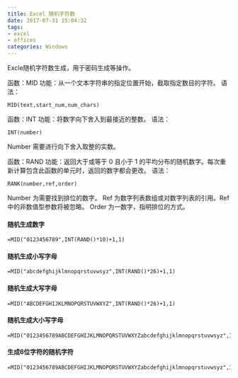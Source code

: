 ```yaml
---
title: Excel 随机字符数
date: 2017-07-31 15:04:32
tags:
- excel
- offices
categories: Windows
---
```

Excle随机字符数生成，用于密码生成等操作。<!-- more -->

函数：MID
功能：从一个文本字符串的指定位置开始，截取指定数目的字符。
语法：
```
MID(text,start_num,num_chars)
```

函数：INT
功能：将数字向下舍入到最接近的整数。
语法：
```
INT(number)
```
Number  需要进行向下舍入取整的实数。

函数：RAND
功能：返回大于或等于 0 且小于 1 的平均分布的随机数字。每次重新计算包含此函数的单元时，返回的数字都会更改。
语法：
```
RANK(number,ref,order)
```
Number 为需要找到排位的数字。
Ref 为数字列表数组或对数字列表的引用。Ref 中的非数值型参数将被忽略。
Order 为一数字，指明排位的方式。


#### 随机生成数字
```
=MID("0123456789",INT(RAND()*10)+1,1)
```
#### 随机生成小写字母
```
=MID("abcdefghijklmnopqrstuvwsyz",INT(RAND()*26)+1,1)
```
#### 随机生成大写字母
```
=MID("ABCDEFGHIJKLMNOPQRSTUVWXYZ",INT(RAND()*26)+1,1)
```
#### 随机生成大小写字母
```
=MID("0123456789ABCDEFGHIJKLMNOPQRSTUVWXYZabcdefghijklmnopqrstuvwsyz",INT(RAND()*62)+1,1)
```
#### 生成6位字符的随机字符
```
=MID("0123456789ABCDEFGHIJKLMNOPQRSTUVWXYZabcdefghijklmnopqrstuvwsyz",INT(RAND()*62)+1,1)&=MID("0123456789ABCDEFGHIJKLMNOPQRSTUVWXYZabcdefghijklmnopqrstuvwsyz",INT(RAND()*62)+1,1)&=MID("0123456789ABCDEFGHIJKLMNOPQRSTUVWXYZabcdefghijklmnopqrstuvwsyz",INT(RAND()*62)+1,1)&=MID("0123456789ABCDEFGHIJKLMNOPQRSTUVWXYZabcdefghijklmnopqrstuvwsyz",INT(RAND()*62)+1,1)&=MID("0123456789ABCDEFGHIJKLMNOPQRSTUVWXYZabcdefghijklmnopqrstuvwsyz",INT(RAND()*62)+1,1)&=MID("0123456789ABCDEFGHIJKLMNOPQRSTUVWXYZabcdefghijklmnopqrstuvwsyz",INT(RAND()*62)+1,1)
```
